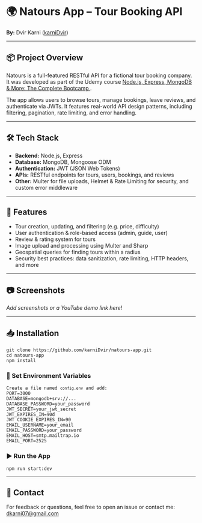 <h1>🌍 Natours App – Tour Booking API</h1>

<p><strong>By:</strong> Dvir Karni (<a href="https://github.com/karniDvir">karniDvir</a>)</p>

<hr />

<h2>📦 Project Overview</h2>
<p>
  Natours is a full-featured RESTful API for a fictional tour booking company. It was developed as part of the Udemy course
  <a href="https://www.udemy.com/course/nodejs-express-mongodb-bootcamp/" target="_blank">
    Node.js, Express, MongoDB & More: The Complete Bootcamp
  </a>.
</p>
<p>
  The app allows users to browse tours, manage bookings, leave reviews, and authenticate via JWTs. It features real-world API design patterns, including filtering, pagination, rate limiting, and error handling.
</p>

<hr />

<h2>🛠️ Tech Stack</h2>
<ul>
  <li><strong>Backend:</strong> Node.js, Express</li>
  <li><strong>Database:</strong> MongoDB, Mongoose ODM</li>
  <li><strong>Authentication:</strong> JWT (JSON Web Tokens)</li>
  <li><strong>APIs:</strong> RESTful endpoints for tours, users, bookings, and reviews</li>
  <li><strong>Other:</strong> Multer for file uploads, Helmet & Rate Limiting for security, and custom error middleware</li>
</ul>

<hr />

<h2>📁 Features</h2>
<ul>
  <li>Tour creation, updating, and filtering (e.g. price, difficulty)</li>
  <li>User authentication & role-based access (admin, guide, user)</li>
  <li>Review & rating system for tours</li>
  <li>Image upload and processing using Multer and Sharp</li>
  <li>Geospatial queries for finding tours within a radius</li>
  <li>Security best practices: data sanitization, rate limiting, HTTP headers, and more</li>
</ul>

<hr />

<h2>📷 Screenshots</h2>
<p><em>Add screenshots or a YouTube demo link here!</em></p>

<hr />

<h2>📥 Installation</h2>
<pre><code>git clone https://github.com/karniDvir/natours-app.git
cd natours-app
npm install
</code></pre>

<h3>🔐 Set Environment Variables</h3>
<pre><code>Create a file named <code>config.env</code> and add:
PORT=3000
DATABASE=mongodb+srv://...
DATABASE_PASSWORD=your_password
JWT_SECRET=your_jwt_secret
JWT_EXPIRES_IN=90d
JWT_COOKIE_EXPIRES_IN=90
EMAIL_USERNAME=your_email
EMAIL_PASSWORD=your_password
EMAIL_HOST=smtp.mailtrap.io
EMAIL_PORT=2525
</code></pre>

<h3>▶ Run the App</h3>
<pre><code>npm run start:dev</code></pre>

<hr />

<h2>💬 Contact</h2>
<p>
  For feedback or questions, feel free to open an issue or contact me:
  <a href="mailto:karnidv@edu.hac.ac.il">dkarni07@gmail.com</a>
</p>
